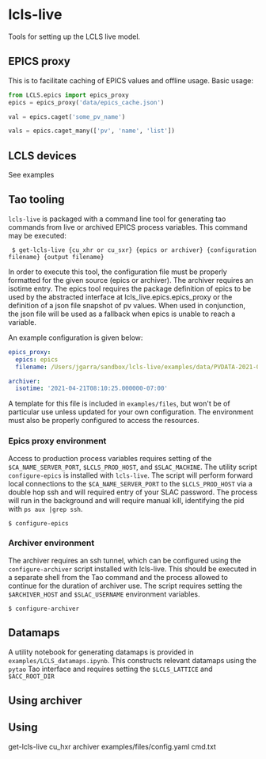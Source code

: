 # lcls-live

Tools for setting up the LCLS live model.

## EPICS proxy

This is to facilitate caching of EPICS values and offline usage. Basic usage:

```python
from LCLS.epics import epics_proxy
epics = epics_proxy('data/epics_cache.json')

val = epics.caget('some_pv_name')

vals = epics.caget_many(['pv', 'name', 'list'])
```

## LCLS devices

See examples

## Tao tooling

`lcls-live` is packaged with a command line tool for generating tao commands from live or archived EPICS process variables. This command may be executed:  

``` $ get-lcls-live {cu_xhr or cu_sxr} {epics or archiver} {configuration filename} {output filename}```

In order to execute this tool, the configuration file must be properly formatted for the given source (epics or archiver). The archiver requires an isotime entry. The epics tool requires the package definition of epics to be used by the abstracted interface at lcls_live.epics.epics_proxy or the definition of a json file snapshot of pv values. When used in conjunction, the json file will be used as a fallback when epics is unable to reach a variable.

An example configuration is given below:

```yaml
epics_proxy:
  epics: epics
  filename: /Users/jgarra/sandbox/lcls-live/examples/data/PVDATA-2021-04-21T08:10:25.000000-07:00.json

archiver:
  isotime: '2021-04-21T08:10:25.000000-07:00'
```

A template for this file is included in `examples/files`, but won't be of particular use unless updated for your own configuration. The environment must also be properly configured to access the resources. 

### Epics proxy environment

Access to production process variables requires setting of the `$CA_NAME_SERVER_PORT`, `$LCLS_PROD_HOST`, and `$SLAC_MACHINE`. The utility script `configure-epics` is installed with `lcls-live`. The script will perform forward local connections to the `$CA_NAME_SERVER_PORT` to the `$LCLS_PROD_HOST` via a double hop ssh and will required entry of your SLAC password. The process will run in the background and will require manual kill, identifying the pid with `ps aux |grep ssh`.

```$ configure-epics```

### Archiver environment

The archiver requires an ssh tunnel, which can be configured using the `configure-archiver` script installed with lcls-live. This should be executed in a separate shell from the Tao command and the process allowed to continue for the duration of archiver use. The script requires setting the `$ARCHIVER_HOST` and `$SLAC_USERNAME` environment variables. 

```$ configure-archiver```


## Datamaps 

A utility notebook for generating datamaps is provided in `examples/LCLS_datamaps.ipynb`. This constructs relevant datamaps using the `pytao` Tao interface and requires setting the `$LCLS_LATTICE` and `$ACC_ROOT_DIR` 



## Using archiver

## Using 


get-lcls-live cu_hxr archiver examples/files/config.yaml cmd.txt